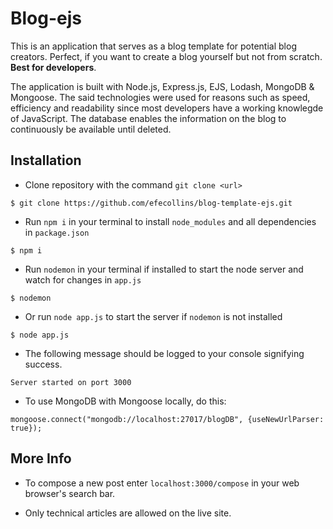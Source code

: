 # Blog-ejs

This is an application that serves as a blog template for potential blog creators. Perfect, if you want to create a blog yourself but not from scratch. **Best for developers**.

The application is built with Node.js, Express.js, EJS, Lodash, MongoDB & Mongoose. The said technologies were used for reasons such as speed, efficiency and readability since most developers have a working knowlegde of JavaScript.
The database enables the information on the blog to continuously be available until deleted.

## Installation
- Clone repository with the command `git clone <url>`
```
$ git clone https://github.com/efecollins/blog-template-ejs.git
```

- Run `npm i` in your terminal to install `node_modules` and all dependencies in `package.json`
```
$ npm i
```
- Run `nodemon` in your terminal if installed to start the node server and watch for changes in `app.js`
```
$ nodemon
```

- Or run `node app.js` to start the server if `nodemon` is not installed
```
$ node app.js
```

- The following message should be logged to your console signifying success.

```
Server started on port 3000
```

- To use MongoDB with Mongoose locally, do this:
```
mongoose.connect("mongodb://localhost:27017/blogDB", {useNewUrlParser: true});
```

## More Info
- To compose a new post enter `localhost:3000/compose` in your web browser's search bar.

- Only technical articles are allowed on the live site.
